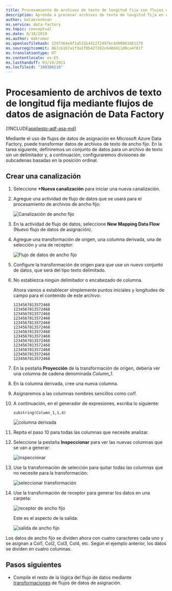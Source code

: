 ```yaml
---
title: Procesamiento de archivos de texto de longitud fija con flujos de datos de asignación en Azure Data Factory
description: Aprenda a procesar archivos de texto de longitud fija en Azure Data Factory mediante flujos de datos de asignación.
author: balakreshnan
ms.service: data-factory
ms.topic: conceptual
ms.date: 8/18/2019
ms.author: makromer
ms.openlocfilehash: 2297364e8f1a531b4512f2497bc4d99963d61179
ms.sourcegitcommit: 867cb1b7a1f3a1f0b427282c648d411d0ca4f81f
ms.translationtype: HT
ms.contentlocale: es-ES
ms.lasthandoff: 03/19/2021
ms.locfileid: "100386210"
---
```

# <a name="process-fixed-length-text-files-by-using-data-factory-mapping-data-flows"></a>Procesamiento de archivos de texto de longitud fija mediante flujos de datos de asignación de Data Factory

[!INCLUDE[appliesto-adf-asa-md](includes/appliesto-adf-asa-md.md)]

Mediante el uso de flujos de datos de asignación en Microsoft Azure Data Factory, puede transformar datos de archivos de texto de ancho fijo. En la tarea siguiente, definiremos un conjunto de datos para un archivo de texto sin un delimitador y, a continuación, configuraremos divisiones de subcadenas basadas en la posición ordinal.

## <a name="create-a-pipeline"></a>Crear una canalización

1. Seleccione **+Nueva canalización** para iniciar una nueva canalización.

2. Agregue una actividad de flujo de datos que se usará para el procesamiento de archivos de ancho fijo:

    ![Canalización de ancho fijo](media/data-flow/fwpipe.png)

3. En la actividad de flujo de datos, seleccione **New Mapping Data Flow** (Nuevo flujo de datos de asignación).

4. Agregue una transformación de origen, una columna derivada, una de selección y una de receptor:

    ![Flujo de datos de ancho fijo](media/data-flow/fw2.png)

5. Configure la transformación de origen para que use un nuevo conjunto de datos, que será del tipo texto delimitado.

6. No establezca ningún delimitador o encabezado de columna.

   Ahora vamos a establecer simplemente puntos iniciales y longitudes de campo para el contenido de este archivo:

    ```
    1234567813572468
    1234567813572468
    1234567813572468
    1234567813572468
    1234567813572468
    1234567813572468
    1234567813572468
    1234567813572468
    1234567813572468
    1234567813572468
    1234567813572468
    1234567813572468
    1234567813572468
    ```

7. En la pestaña **Proyección** de la transformación de origen, debería ver una columna de cadena denominada *Column_1*.

8. En la columna derivada, cree una nueva columna.

9. Asignaremos a las columnas nombres sencillos como *col1*.

10. A continuación, en el generador de expresiones, escriba lo siguiente:

    ```substring(Column_1,1,4)```

    ![columna derivada](media/data-flow/fwderivedcol1.png)

11. Repita el paso 10 para todas las columnas que necesite analizar.

12. Seleccione la pestaña **Inspeccionar** para ver las nuevas columnas que se van a generar:

    ![inspeccionar](media/data-flow/fwinspect.png)

13. Use la transformación de selección para quitar todas las columnas que no necesite para la transformación:

    ![seleccionar transformación](media/data-flow/fwselect.png)

14. Use la transformación de receptor para generar los datos en una carpeta:

    ![receptor de ancho fijo](media/data-flow/fwsink.png)

    Este es el aspecto de la salida:

    ![salida de ancho fijo](media/data-flow/fxdoutput.png)

  Los datos de ancho fijo se dividen ahora con cuatro caracteres cada uno y se asignan a Col1, Col2, Col3, Col4, etc. Según el ejemplo anterior, los datos se dividen en cuatro columnas.

## <a name="next-steps"></a>Pasos siguientes

* Compile el resto de la lógica del flujo de datos mediante [transformaciones](concepts-data-flow-overview.md) de flujos de datos de asignación.
